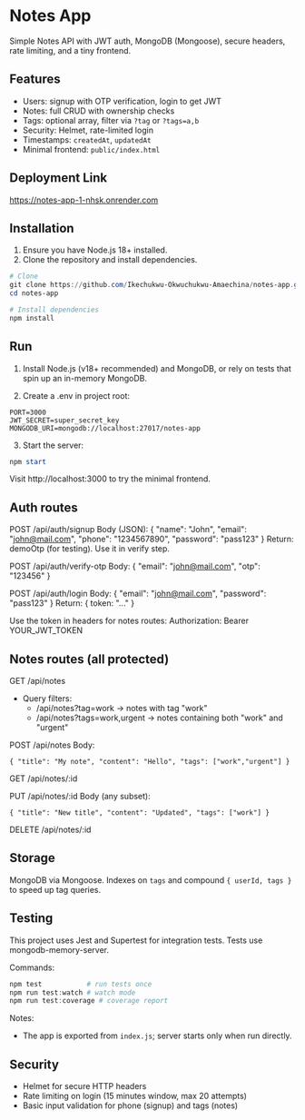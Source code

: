 # Notes App

Simple Notes API with JWT auth, MongoDB (Mongoose), secure headers, rate limiting, and a tiny frontend.

## Features
- Users: signup with OTP verification, login to get JWT
- Notes: full CRUD with ownership checks
- Tags: optional array, filter via `?tag` or `?tags=a,b`
- Security: Helmet, rate-limited login
- Timestamps: `createdAt`, `updatedAt`
- Minimal frontend: `public/index.html`

## Deployment Link
https://notes-app-1-nhsk.onrender.com

## Installation
1. Ensure you have Node.js 18+ installed.
2. Clone the repository and install dependencies.

```powershell
# Clone
git clone https://github.com/Ikechukwu-Okwuchukwu-Amaechina/notes-app.git
cd notes-app

# Install dependencies
npm install
```

## Run

1) Install Node.js (v18+ recommended) and MongoDB, or rely on tests that spin up an in-memory MongoDB.

2) Create a .env in project root:

```
PORT=3000
JWT_SECRET=super_secret_key
MONGODB_URI=mongodb://localhost:27017/notes-app
```

3) Start the server:

```powershell
npm start
```

Visit http://localhost:3000 to try the minimal frontend.

## Auth routes

POST /api/auth/signup
Body (JSON): { "name": "John", "email": "john@mail.com", "phone": "1234567890", "password": "pass123" }
Return: demoOtp (for testing). Use it in verify step.

POST /api/auth/verify-otp
Body: { "email": "john@mail.com", "otp": "123456" }

POST /api/auth/login
Body: { "email": "john@mail.com", "password": "pass123" }
Return: { token: "..." }

Use the token in headers for notes routes:
Authorization: Bearer YOUR_JWT_TOKEN

## Notes routes (all protected)

GET /api/notes
- Query filters:
	- /api/notes?tag=work → notes with tag "work"
	- /api/notes?tags=work,urgent → notes containing both "work" and "urgent"

POST /api/notes
Body:
```
{ "title": "My note", "content": "Hello", "tags": ["work","urgent"] }
```

GET /api/notes/:id

PUT /api/notes/:id
Body (any subset):
```
{ "title": "New title", "content": "Updated", "tags": ["work"] }
```

DELETE /api/notes/:id

## Storage

MongoDB via Mongoose. Indexes on `tags` and compound `{ userId, tags }` to speed up tag queries.

## Testing

This project uses Jest and Supertest for integration tests. Tests use mongodb-memory-server.

Commands:

```powershell
npm test           # run tests once
npm run test:watch # watch mode
npm run test:coverage # coverage report
```

Notes:
- The app is exported from `index.js`; server starts only when run directly.
## Security

- Helmet for secure HTTP headers
- Rate limiting on login (15 minutes window, max 20 attempts)
- Basic input validation for phone (signup) and tags (notes)
